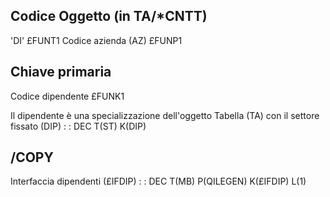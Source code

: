## Codice Oggetto (in TA/*CNTT)
'DI'                                          £FUNT1
Codice azienda (AZ)                           £FUNP1

## Chiave primaria
Codice dipendente                             £FUNK1

Il dipendente è una specializzazione dell'oggetto Tabella (TA) con il settore fissato (DIP)
 :  : DEC T(ST) K(DIP)

## /COPY
Interfaccia dipendenti (£IFDIP)
 :  : DEC T(MB) P(QILEGEN) K(£IFDIP) L(1)


